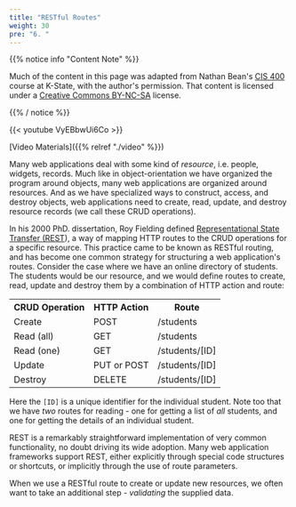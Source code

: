 ```yaml
---
title: "RESTful Routes"
weight: 30
pre: "6. "
---
```


{{% notice info "Content Note" %}}

Much of the content in this page was adapted from Nathan Bean's [CIS 400](https://textbooks.cs.ksu.edu/cis400/3-web-development/03-web-data/05-restful-routes/) course at K-State, with the author's permission. That content is licensed under a [Creative Commons BY-NC-SA](https://creativecommons.org/licenses/by-nc-sa/4.0/) license.

{{% / notice %}}

{{< youtube VyEBbwUi6Co  >}}

[Video Materials]({{% relref "./video" %}})

Many web applications deal with some kind of _resource_, i.e. people, widgets, records.  Much like in object-orientation we have organized the program around objects, many web applications are organized around resources.  And as we have specialized ways to construct, access, and destroy objects, web applications need to create, read, update, and destroy resource records (we call these CRUD operations).

In his 2000 PhD. dissertation, Roy Fielding defined [Representational State Transfer (REST](https://en.wikipedia.org/wiki/Representational_state_transfer)), a way of mapping HTTP routes to the CRUD operations for a specific resource.  This practice came to be known as RESTful routing, and has become one common strategy for structuring a web application's routes.  Consider the case where we have an online directory of students.  The students would be our resource, and we would define routes to create, read, update and destroy them by a combination of HTTP action and route:

<table>
  <tr>
    <th>CRUD Operation</th>
    <th>HTTP Action</th>
    <th>Route</th>
  </tr>
  <tr>
    <td>Create</td>
    <td>POST</td>
    <td>/students</td>
  </tr>
  <tr>
    <td>Read (all)</td>
    <td>GET</td>
    <td>/students</td>
  </tr>
  <tr>
    <td>Read (one)</td>
    <td>GET</td>
    <td>/students/[ID]</td>
  </tr>
  <tr>
    <td>Update</td>
    <td>PUT or POST</td>
    <td>/students/[ID]</td>
  </tr>  
  <tr>
    <td>Destroy</td>
    <td>DELETE</td>
    <td>/students/[ID]</td>
  </tr>
</table>

Here the `[ID]` is a unique identifier for the individual student.  Note too that we have _two_ routes for reading - one for getting a list of _all_ students, and one for getting the details of an individual student.

REST is a remarkably straightforward implementation of very common functionality, no doubt driving its wide adoption.  Many web application frameworks support REST, either explicitly through special code structures or shortcuts, or implicitly through the use of route parameters. 

When we use a RESTful route to create or update new resources, we often want to take an additional step - _validating_ the supplied data.
